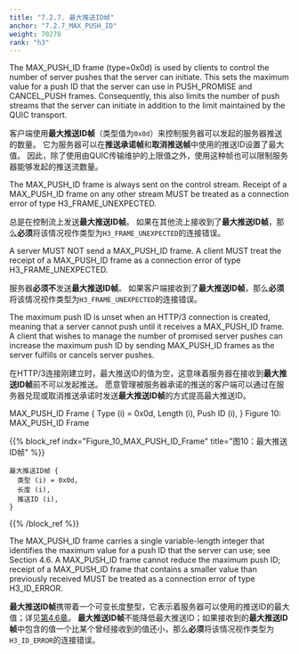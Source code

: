 ```yaml
---
title: "7.2.7. 最大推送ID帧"
anchor: "7.2.7_MAX_PUSH_ID"
weight: 70270
rank: "h3"
---
```


The MAX_PUSH_ID frame (type=0x0d) is used by clients to control the number of server pushes that the server can initiate. This sets the maximum value for a push ID that the server can use in PUSH_PROMISE and CANCEL_PUSH frames. Consequently, this also limits the number of push streams that the server can initiate in addition to the limit maintained by the QUIC transport.

客户端使用**最大推送ID帧**（类型值为`0x0d`）来控制服务器可以发起的服务器推送的数量。
它为服务器可以在**推送承诺帧**和**取消推送帧**中使用的推送ID设置了最大值。
因此，除了使用由QUIC传输维护的上限值之外，使用这种帧也可以限制服务器能够发起的推送流数量。

The MAX_PUSH_ID frame is always sent on the control stream. Receipt of a MAX_PUSH_ID frame on any other stream MUST be treated as a connection error of type H3_FRAME_UNEXPECTED.

总是在控制流上发送**最大推送ID帧**。
如果在其他流上接收到了**最大推送ID帧**，那么**必须**将该情况视作类型为`H3_FRAME_UNEXPECTED`的连接错误。

A server MUST NOT send a MAX_PUSH_ID frame. A client MUST treat the receipt of a MAX_PUSH_ID frame as a connection error of type H3_FRAME_UNEXPECTED.

服务器**必须不**发送**最大推送ID帧**。
如果客户端接收到了**最大推送ID帧**，那么**必须**将该情况视作类型为`H3_FRAME_UNEXPECTED`的连接错误。

The maximum push ID is unset when an HTTP/3 connection is created, meaning that a server cannot push until it receives a MAX_PUSH_ID frame. A client that wishes to manage the number of promised server pushes can increase the maximum push ID by sending MAX_PUSH_ID frames as the server fulfills or cancels server pushes.

在HTTP/3连接刚建立时，最大推送ID的值为空，这意味着服务器在接收到**最大推送ID帧**前不可以发起推送。
愿意管理被服务器承诺的推送的客户端可以通过在服务器兑现或取消推送承诺时发送**最大推送ID帧**的方式提高最大推送ID。

MAX_PUSH_ID Frame {
Type (i) = 0x0d,
Length (i),
Push ID (i),
}
Figure 10: MAX_PUSH_ID Frame

{{% block_ref
indx="Figure_10_MAX_PUSH_ID_Frame"
title="图10：最大推送ID帧" %}}

```
最大推送ID帧 {
  类型 (i) = 0x0d,
  长度 (i),
  推送ID (i),
}
```

{{% /block_ref %}}

The MAX_PUSH_ID frame carries a single variable-length integer that identifies the maximum value for a push ID that the server can use; see Section 4.6. A MAX_PUSH_ID frame cannot reduce the maximum push ID; receipt of a MAX_PUSH_ID frame that contains a smaller value than previously received MUST be treated as a connection error of type H3_ID_ERROR.

**最大推送ID帧**携带着一个可变长度整型，它表示着服务器可以使用的推送ID的最大值；详见[第4.6章]()。
**最大推送ID帧**不能降低最大推送ID；如果接收到的**最大推送ID帧**中包含的值一个比某个曾经接收到的值还小，那么**必须**将该情况视作类型为`H3_ID_ERROR`的连接错误。
